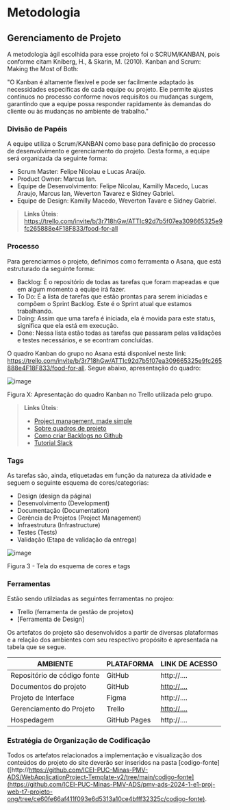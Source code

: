 
# Metodologia

## Gerenciamento de Projeto
A metodologia ágil escolhida para esse projeto foi o SCRUM/KANBAN, pois conforme citam Kniberg, H., & Skarin, M. (2010). Kanban and Scrum: Making the Most of Both:

"O Kanban é altamente flexível e pode ser facilmente adaptado às necessidades específicas de cada equipe ou projeto. Ele permite ajustes contínuos no processo conforme novos requisitos ou mudanças surgem, garantindo que a equipe possa responder rapidamente às demandas do cliente ou às mudanças no ambiente de trabalho."

### Divisão de Papéis

A equipe utiliza o Scrum/KANBAN como base para definição do processo de desenvolvimento e gerenciamento do projeto. Desta forma, a equipe será organizada da seguinte forma:

- Scrum Master: Felipe Nicolau e Lucas Araújo.
- Product Owner: Marcus Ian.
- Equipe de Desenvolvimento: Felipe Nicolau, Kamilly Macedo, Lucas Araujo, Marcus Ian, Weverton Tavarez e Sidney Gabriel.
- Equipe de Design: Kamilly Macedo, Weverton Tavare e Sidney Gabriel.

> **Links Úteis**:
https://trello.com/invite/b/3r718hGw/ATTIc92d7b5f07ea309665325e9fc265888e4F18F833/food-for-all

### Processo

Para gerenciarmos o projeto, definimos como ferramenta o Asana, que está estruturado da seguinte forma:
- Backlog: É o repositório de todas as tarefas que foram mapeadas e que em algum momento a equipe irá fazer. 
- To Do: É a lista de tarefas que estão prontas para serem iniciadas e compõem o Sprint Backlog. Este é o Sprint atual que estamos trabalhando. 
- Doing: Assim que uma tarefa é iniciada, ela é movida para este status, significa que ela está em execução.
- Done: Nessa lista estão todas as tarefas que passaram pelas validações e testes necessários, e se econtram concluídas.

O quadro Kanban do grupo no Asana está disponível neste link: https://trello.com/invite/b/3r718hGw/ATTIc92d7b5f07ea309665325e9fc265888e4F18F833/food-for-all. Segue abaixo, apresentação do quadro:

![image](https://github.com/ICEI-PUC-Minas-PMV-ADS/pmv-ads-2024-1-e1-proj-web-t7-projeto-ong/assets/160440848/e1bbb1e4-8959-4581-88ec-13c38c664944)


Figura X: Apresentação do quadro Kanban no Trello utilizada pelo grupo.

> **Links Úteis**:
> - [Project management, made simple](https://github.com/features/project-management/)
> - [Sobre quadros de projeto](https://docs.github.com/pt/github/managing-your-work-on-github/about-project-boards)
> - [Como criar Backlogs no Github](https://www.youtube.com/watch?v=RXEy6CFu9Hk)
> - [Tutorial Slack](https://slack.com/intl/en-br/)


### Tags
<p>As tarefas são, ainda, etiquetadas em função da natureza da atividade e seguem o seguinte esquema de cores/categorias:</p>

<ul>
  <li>Design (design da página)</li>
  <li>Desenvolvimento (Development)</li>
  <li>Documentação (Documentation)</li>
  <li>Gerência de Projetos (Project Management)</li>
  <li>Infraestrutura (Infrastructure)</li>
  <li>Testes (Tests)</li>
  <li>Validação (Etapa de validação da entrega)</li>
</ul>



  ![image](https://github.com/ICEI-PUC-Minas-PMV-ADS/pmv-ads-2024-1-e1-proj-web-t7-projeto-ong/assets/160440848/5f9c600a-f535-4ae3-b975-3d9bf9e90e02)

    

Figura 3 - Tela do esquema de cores e tags
  
### Ferramentas

Estão sendo utilziadas as seguintes ferramentas no projeo:

- Trello (ferramenta de gestão de projetos)
- [Ferramenta de Design]

Os artefatos do projeto são desenvolvidos a partir de diversas plataformas e a relação dos ambientes com seu respectivo propósito é apresentada na tabela que se segue.

| AMBIENTE                            | PLATAFORMA                         | LINK DE ACESSO                                             |
|-------------------------------------|------------------------------------|----------------------------------------|
| Repositório de código fonte         | GitHub                             | http://....                            |
| Documentos do projeto               | GitHub                             | [http://....](https://github.com/ICEI-PUC-Minas-PMV-ADS/pmv-ads-2024-1-e1-proj-web-t7-projeto-ong/tree/d2b97d22a09cab99600c97ecfb2684c22c70ec3c/documentos)                            |
| Projeto de Interface                | Figma                              | http://....                            |
| Gerenciamento do Projeto            | Trello                    | [http://....](https://trello.com/b/3r718hGw/food-for-all)  |                          
| Hospedagem                          | GitHub Pages                       | http://....                            |


### Estratégia de Organização de Codificação 

Todos os artefatos relacionados a implementação e visualização dos conteúdos do projeto do site deverão ser inseridos na pasta [codigo-fonte]([http://https://github.com/ICEI-PUC-Minas-PMV-ADS/WebApplicationProject-Template-v2/tree/main/codigo-fonte](https://github.com/ICEI-PUC-Minas-PMV-ADS/pmv-ads-2024-1-e1-proj-web-t7-projeto-ong/tree/ce60fe66af411f093e6d5313a10ce4bfff32325c/codigo-fonte). 
